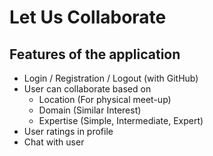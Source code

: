 # Let Us Collaborate
 ## Features of the application
  - Login / Registration / Logout (with GitHub)
  - User can collaborate based on
    - Location          (For physical meet-up)
    - Domain            (Similar Interest)
    - Expertise         (Simple, Intermediate, Expert)
  - User ratings in profile
  - Chat with user